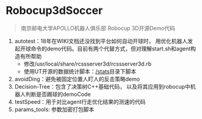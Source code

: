 # Robocup3dSoccer
> 南京邮电大学APOLLO机器人俱乐部 Robocup 3D开源Demo代码


1. autotest：18年在WIKI文档还没找到平台如何自动开球时， 用优化机器人发起开球命令的demo代码。目前有两个代替方式，但对理解start.sh和agent构造有所帮助
   - 修改/usr/local/share/rcssserver3d/rcssserver3d.rb
   - 使用UT开源的数据统计脚本：[/stats](https://github.com/Freedomisgood/utaustinvilla3d/tree/master/stats)目录下脚本
2. avoidDing：避免被固定位置人盯人的反击策略demo
3. Decision-Tree：包含了决策树C++基础代码， 以及将其应用到robocup中机器人判断是否踢球的demoCode
4. testSpeed：用于对比agent行走优化结果的测速的代码
5. params_tools: 参数加密打包脚本

